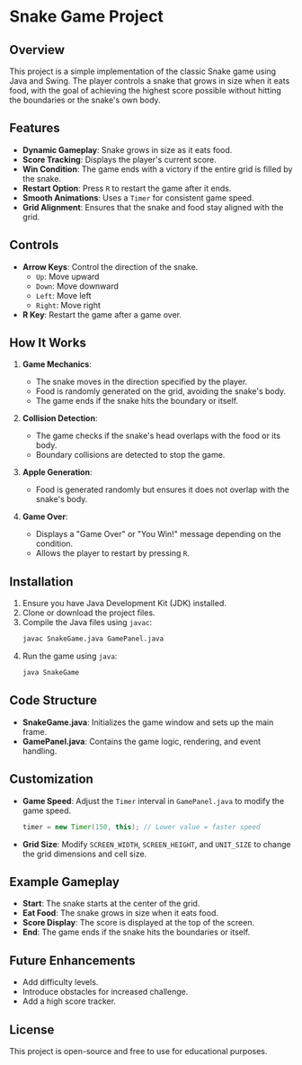 # Snake Game Project

## Overview
This project is a simple implementation of the classic Snake game using Java and Swing. The player controls a snake that grows in size when it eats food, with the goal of achieving the highest score possible without hitting the boundaries or the snake's own body.

## Features
- **Dynamic Gameplay**: Snake grows in size as it eats food.
- **Score Tracking**: Displays the player's current score.
- **Win Condition**: The game ends with a victory if the entire grid is filled by the snake.
- **Restart Option**: Press `R` to restart the game after it ends.
- **Smooth Animations**: Uses a `Timer` for consistent game speed.
- **Grid Alignment**: Ensures that the snake and food stay aligned with the grid.

## Controls
- **Arrow Keys**: Control the direction of the snake.
  - `Up`: Move upward
  - `Down`: Move downward
  - `Left`: Move left
  - `Right`: Move right
- **R Key**: Restart the game after a game over.

## How It Works
1. **Game Mechanics**:
   - The snake moves in the direction specified by the player.
   - Food is randomly generated on the grid, avoiding the snake's body.
   - The game ends if the snake hits the boundary or itself.

2. **Collision Detection**:
   - The game checks if the snake's head overlaps with the food or its body.
   - Boundary collisions are detected to stop the game.

3. **Apple Generation**:
   - Food is generated randomly but ensures it does not overlap with the snake's body.

4. **Game Over**:
   - Displays a "Game Over" or "You Win!" message depending on the condition.
   - Allows the player to restart by pressing `R`.

## Installation
1. Ensure you have Java Development Kit (JDK) installed.
2. Clone or download the project files.
3. Compile the Java files using `javac`:
   ```bash
   javac SnakeGame.java GamePanel.java
   ```
4. Run the game using `java`:
   ```bash
   java SnakeGame
   ```

## Code Structure
- **SnakeGame.java**: Initializes the game window and sets up the main frame.
- **GamePanel.java**: Contains the game logic, rendering, and event handling.

## Customization
- **Game Speed**: Adjust the `Timer` interval in `GamePanel.java` to modify the game speed.
  ```java
  timer = new Timer(150, this); // Lower value = faster speed
  ```
- **Grid Size**: Modify `SCREEN_WIDTH`, `SCREEN_HEIGHT`, and `UNIT_SIZE` to change the grid dimensions and cell size.

## Example Gameplay
- **Start**: The snake starts at the center of the grid.
- **Eat Food**: The snake grows in size when it eats food.
- **Score Display**: The score is displayed at the top of the screen.
- **End**: The game ends if the snake hits the boundaries or itself.

## Future Enhancements
- Add difficulty levels.
- Introduce obstacles for increased challenge.
- Add a high score tracker.

## License
This project is open-source and free to use for educational purposes.
